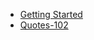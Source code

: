 - [Getting Started](https://costaivo.com/tutorial-reactjs/Quotes-101)
- [Quotes-102](https://costaivo.com/tutorial-reactjs/Quotes-102)
